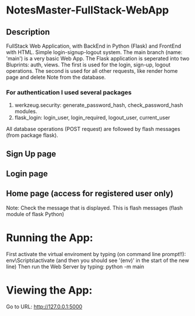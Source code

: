 # NotesMaster-FullStack-WebApp
## Description
FullStack Web Application, with BackEnd in Python (Flask) and FrontEnd with HTML.
Simple login-signup-logout system.
The main branch (name: 'main') is a very basic Web App.
The Flask application is seperated into two Bluprints: auth, views. The first is used for the login, sign-up, logout operations. The second is used for all other requests, like render home page and delete Note from the database.
### For authentication I used several packages
1) werkzeug.security: generate_password_hash, check_password_hash modules.
2) flask_login: login_user, login_required, logout_user, current_user

All database operations (POST request) are followed by flash messages (from package flask).

## Sign Up page


## Login page


## Home page (access for registered user only)


Note: Check the message that is displayed. This is flash messages (flash module of flask Python)

# Running the App:
First activate the virtual enviroment by typing (on command line prompt!!):
env\Scripts\activate (and then you should see '(env)' in the start of the new line)
Then run the Web Server by typing:
python -m main

# Viewing the App:
Go to URL: http://127.0.0.1:5000
